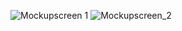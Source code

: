 ![Mockupscreen 1](https://github.com/user-attachments/assets/bd8e3402-0180-4033-891f-298f67601454)
![Mockupscreen_2](https://github.com/user-attachments/assets/dc127e58-d863-4717-98b0-bef7cdc784e6)
